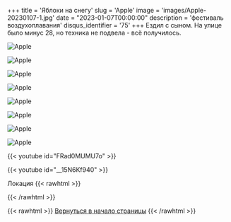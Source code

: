 +++
title = 'Яблоки на снегу'
slug = 'Apple'
image = 'images/Apple-20230107-1.jpg'
date = "2023-01-07T00:00:00"
description = 'фестиваль воздухоплавания'
disqus_identifier = '75'
+++
Ездил с сыном. На улице было минус 28, но техника не подвела - всё получилось.

![Apple](/images/Apple-20230107-2.jpg)

![Apple](/images/Apple-20230107-3.jpg)

![Apple](/images/Apple-20230107-4.jpg)

![Apple](/images/Apple-20230107-5.jpg)

![Apple](/images/Apple-20230107-6.jpg)

![Apple](/images/Apple-20230107-7.jpg)

![Apple](/images/Apple-20230107-8.jpg)

![Apple](/images/Apple-20230107-9.jpg)

{{< youtube id="FRad0MUMU7o" >}}

{{< youtube id="__15N6Kf940" >}}

Локация
{{< rawhtml >}}
<script type="text/javascript" charset="utf-8" async src="https://api-maps.yandex.ru/services/constructor/1.0/js/?um=constructor%3A715bdf0000c09901ec8be0c913ace86f67cb39638e39a38a909f1b8cb75dd224&amp;width=500&amp;height=400&amp;lang=ru_RU&amp;scroll=true"></script>
{{< /rawhtml >}}

{{< rawhtml >}}
<a href="#">Вернуться в начало страницы</a>
{{< /rawhtml >}}